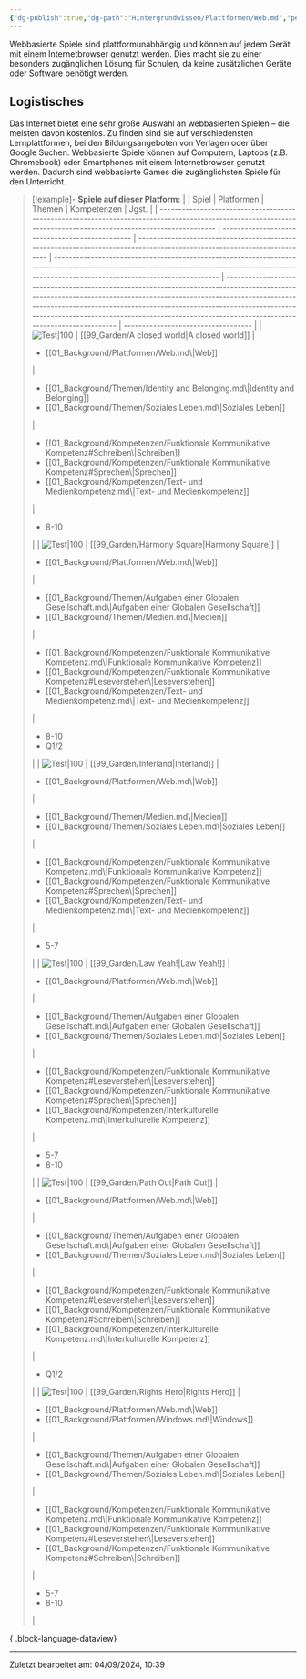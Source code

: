 ```yaml
---
{"dg-publish":true,"dg-path":"Hintergrundwissen/Plattformen/Web.md","permalink":"/hintergrundwissen/plattformen/web/","tags":["platform"],"noteIcon":"1"}
---
```


Webbasierte Spiele sind plattformunabhängig und können auf jedem Gerät mit einem Internetbrowser genutzt werden. Dies macht sie zu einer besonders zugänglichen Lösung für Schulen, da keine zusätzlichen Geräte oder Software benötigt werden.
## Logistisches
Das Internet bietet eine sehr große Auswahl an webbasierten Spielen – die meisten davon kostenlos. Zu finden sind sie auf verschiedensten Lernplattformen, bei den Bildungsangeboten von Verlagen oder über Google Suchen.
Webbasierte Spiele können auf Computern, Laptops (z.B. Chromebook) oder Smartphones mit einem Internetbrowser genutzt werden. Dadurch sind webbasierte Games die zugänglichsten Spiele für den Unterricht.

>[!example]- **Spiele auf dieser Platform:**
> |                                                                                                                                                                 | Spiel                                           | Platformen                                                                                                              | Themen                                                                                                                                                                                        | Kompetenzen                                                                                                                                                                                                                                                                                                                                | Jgst.                               |
> | --------------------------------------------------------------------------------------------------------------------------------------------------------------- | ----------------------------------------------- | ----------------------------------------------------------------------------------------------------------------------- | --------------------------------------------------------------------------------------------------------------------------------------------------------------------------------------------- | ------------------------------------------------------------------------------------------------------------------------------------------------------------------------------------------------------------------------------------------------------------------------------------------------------------------------------------------ | ----------------------------------- |
> | ![Test\|100](https://www.stiftung-digitale-spielekultur.de/app/uploads/2020/04/AClosedWorld-212x300.jpg)                                                        | [[99_Garden/A closed world\|A closed world]] | <ul><li>[[01_Background/Plattformen/Web.md\\|Web]]</li></ul>                                                            | <ul><li>[[01_Background/Themen/Identity and Belonging.md\\|Identity and Belonging]]</li><li>[[01_Background/Themen/Soziales Leben.md\\|Soziales Leben]]</li></ul>                             | <ul><li>[[01_Background/Kompetenzen/Funktionale Kommunikative Kompetenz#Schreiben\\|Schreiben]]</li><li>[[01_Background/Kompetenzen/Funktionale Kommunikative Kompetenz#Sprechen\\|Sprechen]]</li><li>[[01_Background/Kompetenzen/Text- und Medienkompetenz.md\\|Text- und Medienkompetenz]]</li></ul>                               | <ul><li>8-10</li></ul>              |
> | ![Test\|100](https://games-im-unterricht.de/sites/default/files/styles/game_bild_cropped_480x270/public/spielbilder/Harmony%20Square%20Logo.PNG?itok=ueAAXUbs)  | [[99_Garden/Harmony Square\|Harmony Square]] | <ul><li>[[01_Background/Plattformen/Web.md\\|Web]]</li></ul>                                                            | <ul><li>[[01_Background/Themen/Aufgaben einer Globalen Gesellschaft.md\\|Aufgaben einer Globalen Gesellschaft]]</li><li>[[01_Background/Themen/Medien.md\\|Medien]]</li></ul>                 | <ul><li>[[01_Background/Kompetenzen/Funktionale Kommunikative Kompetenz.md\\|Funktionale Kommunikative Kompetenz]]</li><li>[[01_Background/Kompetenzen/Funktionale Kommunikative Kompetenz#Leseverstehen\\|Leseverstehen]]</li><li>[[01_Background/Kompetenzen/Text- und Medienkompetenz.md\\|Text- und Medienkompetenz]]</li></ul>     | <ul><li>8-10</li><li>Q1/2</li></ul> |
> | ![Test\|100](https://www.googlewatchblog.de/wp-content/uploads/be-internet-awesome-interland.jpg)                                                               | [[99_Garden/Interland\|Interland]]           | <ul><li>[[01_Background/Plattformen/Web.md\\|Web]]</li></ul>                                                            | <ul><li>[[01_Background/Themen/Medien.md\\|Medien]]</li><li>[[01_Background/Themen/Soziales Leben.md\\|Soziales Leben]]</li></ul>                                                             | <ul><li>[[01_Background/Kompetenzen/Funktionale Kommunikative Kompetenz.md\\|Funktionale Kommunikative Kompetenz]]</li><li>[[01_Background/Kompetenzen/Funktionale Kommunikative Kompetenz#Sprechen\\|Sprechen]]</li><li>[[01_Background/Kompetenzen/Text- und Medienkompetenz.md\\|Text- und Medienkompetenz]]</li></ul>               | <ul><li>5-7</li></ul>               |
> | ![Test\|100](https://cdn.sheffield.ac.uk/sites/default/files/styles/two_thirds_2x/public/2025-04/Screenshot%202025-04-23%20at%2009.09.18.png.jpg?itok=VPSK4sUJ) | [[99_Garden/Law Yeah!\|Law Yeah!]]           | <ul><li>[[01_Background/Plattformen/Web.md\\|Web]]</li></ul>                                                            | <ul><li>[[01_Background/Themen/Aufgaben einer Globalen Gesellschaft.md\\|Aufgaben einer Globalen Gesellschaft]]</li><li>[[01_Background/Themen/Soziales Leben.md\\|Soziales Leben]]</li></ul> | <ul><li>[[01_Background/Kompetenzen/Funktionale Kommunikative Kompetenz#Leseverstehen\\|Leseverstehen]]</li><li>[[01_Background/Kompetenzen/Funktionale Kommunikative Kompetenz#Sprechen\\|Sprechen]]</li><li>[[01_Background/Kompetenzen/Interkulturelle Kompetenz.md\\|Interkulturelle Kompetenz]]</li></ul>                       | <ul><li>5-7</li><li>8-10</li></ul>  |
> | ![Test\|100](https://www.stiftung-digitale-spielekultur.de/app/uploads/2022/06/Path_Out.png)                                                                    | [[99_Garden/Path Out\|Path Out]]             | <ul><li>[[01_Background/Plattformen/Web.md\\|Web]]</li></ul>                                                            | <ul><li>[[01_Background/Themen/Aufgaben einer Globalen Gesellschaft.md\\|Aufgaben einer Globalen Gesellschaft]]</li><li>[[01_Background/Themen/Soziales Leben.md\\|Soziales Leben]]</li></ul> | <ul><li>[[01_Background/Kompetenzen/Funktionale Kommunikative Kompetenz#Leseverstehen\\|Leseverstehen]]</li><li>[[01_Background/Kompetenzen/Funktionale Kommunikative Kompetenz#Schreiben\\|Schreiben]]</li><li>[[01_Background/Kompetenzen/Interkulturelle Kompetenz.md\\|Interkulturelle Kompetenz]]</li></ul>                     | <ul><li>Q1/2</li></ul>              |
> | ![Test\|100](https://rightshero.eu/wp-content/uploads/2022/12/317944317_519280126921512_2755266459301388279_n.png)                                              | [[99_Garden/Rights Hero\|Rights Hero]]       | <ul><li>[[01_Background/Plattformen/Web.md\\|Web]]</li><li>[[01_Background/Plattformen/Windows.md\\|Windows]]</li></ul> | <ul><li>[[01_Background/Themen/Aufgaben einer Globalen Gesellschaft.md\\|Aufgaben einer Globalen Gesellschaft]]</li><li>[[01_Background/Themen/Soziales Leben.md\\|Soziales Leben]]</li></ul> | <ul><li>[[01_Background/Kompetenzen/Funktionale Kommunikative Kompetenz.md\\|Funktionale Kommunikative Kompetenz]]</li><li>[[01_Background/Kompetenzen/Funktionale Kommunikative Kompetenz#Leseverstehen\\|Leseverstehen]]</li><li>[[01_Background/Kompetenzen/Funktionale Kommunikative Kompetenz#Schreiben\\|Schreiben]]</li></ul> | <ul><li>5-7</li><li>8-10</li></ul>  |
> 
{ .block-language-dataview}

---
Zuletzt bearbeitet am: 04/09/2024, 10:39